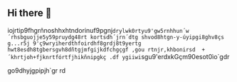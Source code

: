 ## Hi there 👋

<!--
**chini19200/chini19200** is a ✨ _special_ ✨ repository because its `README.md` (this file) appears on your GitHub profile.

Here are some ideas to get you started:fsgsilghsvdhndrigsn
lp`gxcvhj mbtrfjuhnbfokñn.-dfgv 
okpfscjgj dgnjlvlbvxcihbgcxodgcfc

- 🔭 I’m currently working on ...
- 🌱 I’m currently learning ...
- 👯 I’m looking to collaborate on ...
- 🤔 I’m looking for help with ...
- 💬 Ask me about ...
- 📫 How to reach me: ...
- 😄 Pronouns: ...
- ⚡ Fun fact: ...
-->
iojrtip9fhgrñnoshhxhtndorinuf9pgnj`drylwk0rtyu9'gw5rnhhun´w´rhsbguojje5y59pruydg48rt
kortsdh´jrn´dtg shvod8htgn-y-úyipgi8ghv8çs g...r5j 9'ç9wryiherdthfoirdhf8grdj8t9yertg 
hwt8esdh8tgbersgvh8dñtgjmfgijkdfchgçgf
,gou rtnjr,khbonirsd 
+´khrtjoh+fjknrtfórtfjhikñnipgkç .df
ygiiwi`sgu9'erdxkGçm90esot0ìo`gdr

go9dhyjgpipjh`gr
rd

